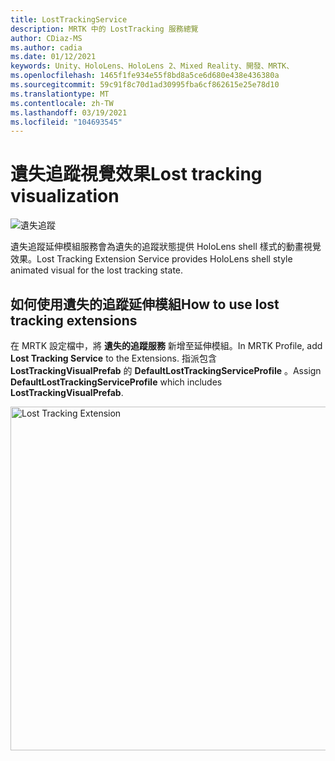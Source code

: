```yaml
---
title: LostTrackingService
description: MRTK 中的 LostTracking 服務總覽
author: CDiaz-MS
ms.author: cadia
ms.date: 01/12/2021
keywords: Unity、HoloLens、HoloLens 2、Mixed Reality、開發、MRTK、
ms.openlocfilehash: 1465f1fe934e55f8bd8a5ce6d680e438e436380a
ms.sourcegitcommit: 59c91f8c70d1ad30995fba6cf862615e25e78d10
ms.translationtype: MT
ms.contentlocale: zh-TW
ms.lasthandoff: 03/19/2021
ms.locfileid: "104693545"
---
```

# <a name="lost-tracking-visualization"></a><span data-ttu-id="52d69-104">遺失追蹤視覺效果</span><span class="sxs-lookup"><span data-stu-id="52d69-104">Lost tracking visualization</span></span>

![遺失追蹤](images/lost-tracking/LostTrackingVisualization.jpg)

<span data-ttu-id="52d69-106">遺失追蹤延伸模組服務會為遺失的追蹤狀態提供 HoloLens shell 樣式的動畫視覺效果。</span><span class="sxs-lookup"><span data-stu-id="52d69-106">Lost Tracking Extension Service provides HoloLens shell style animated visual for the lost tracking state.</span></span>

## <a name="how-to-use-lost-tracking-extensions"></a><span data-ttu-id="52d69-107">如何使用遺失的追蹤延伸模組</span><span class="sxs-lookup"><span data-stu-id="52d69-107">How to use lost tracking extensions</span></span>

<span data-ttu-id="52d69-108">在 MRTK 設定檔中，將 **遺失的追蹤服務** 新增至延伸模組。</span><span class="sxs-lookup"><span data-stu-id="52d69-108">In MRTK Profile, add **Lost Tracking Service** to the Extensions.</span></span> <span data-ttu-id="52d69-109">指派包含 **LostTrackingVisualPrefab** 的 **DefaultLostTrackingServiceProfile** 。</span><span class="sxs-lookup"><span data-stu-id="52d69-109">Assign **DefaultLostTrackingServiceProfile** which includes **LostTrackingVisualPrefab**.</span></span>

<img src="images/lost-tracking/LostTracking_Extensions.png" width="550" alt="Lost Tracking Extension">

